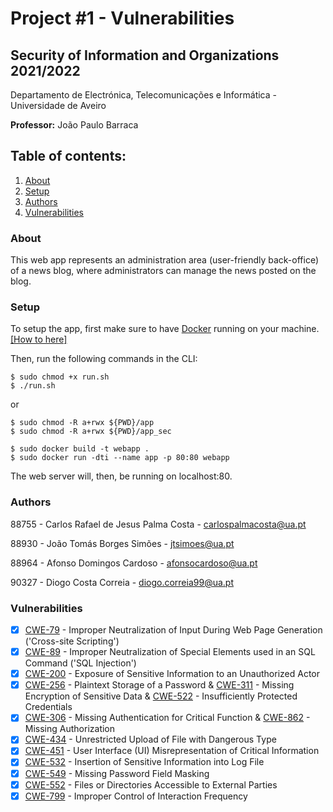 # Project \#1 - Vulnerabilities

## Security of Information and Organizations 2021/2022

Departamento de Electrónica, Telecomunicações e Informática - Universidade de Aveiro

**Professor:** João Paulo Barraca

## Table of contents:
1. [About](#about)
2. [Setup](#setup)
3. [Authors](#authors)
3. [Vulnerabilities](#vulnerabilities)

### About

This web app represents an administration area (user-friendly back-office) of a news blog, where administrators can manage the news posted on the blog.

### Setup

To setup the app, first make sure to have [Docker](https://www.docker.com/) running on your machine. [[How to here]](https://www.digitalocean.com/community/tutorials/how-to-install-and-use-docker-on-ubuntu-18-04)

Then, run the following commands in the CLI:
```
$ sudo chmod +x run.sh
$ ./run.sh
```
or
```
$ sudo chmod -R a+rwx ${PWD}/app
$ sudo chmod -R a+rwx ${PWD}/app_sec

$ sudo docker build -t webapp .
$ sudo docker run -dti --name app -p 80:80 webapp
```
The web server will, then, be running on localhost:80.

### Authors

88755 - Carlos Rafael de Jesus Palma Costa - carlospalmacosta@ua.pt

88930 - João Tomás Borges Simões - jtsimoes@ua.pt

88964 - Afonso Domingos Cardoso - afonsocardoso@ua.pt

90327 - Diogo Costa Correia - diogo.correia99@ua.pt

### Vulnerabilities

- [x] [CWE-79](https://cwe.mitre.org/data/definitions/79.html) - Improper Neutralization of Input During Web Page Generation ('Cross-site Scripting')
- [x] [CWE-89](https://cwe.mitre.org/data/definitions/89.html) - Improper Neutralization of Special Elements used in an SQL Command ('SQL Injection')
- [x] [CWE-200](https://cwe.mitre.org/data/definitions/200.html) - Exposure of Sensitive Information to an Unauthorized Actor
- [x] [CWE-256](https://cwe.mitre.org/data/definitions/256.html) - Plaintext Storage of a Password & [CWE-311](https://cwe.mitre.org/data/definitions/311.html) - Missing Encryption of Sensitive Data & [CWE-522](https://cwe.mitre.org/data/definitions/522.html) - Insufficiently Protected Credentials
- [x] [CWE-306](https://cwe.mitre.org/data/definitions/306.html) - Missing Authentication for Critical Function & [CWE-862](https://cwe.mitre.org/data/definitions/862.html) - Missing Authorization
- [x] [CWE-434](https://cwe.mitre.org/data/definitions/434.html) - Unrestricted Upload of File with Dangerous Type
- [x] [CWE-451](https://cwe.mitre.org/data/definitions/451.html) - User Interface (UI) Misrepresentation of Critical Information
- [x] [CWE-532](https://cwe.mitre.org/data/definitions/532.html) - Insertion of Sensitive Information into Log File
- [x] [CWE-549](https://cwe.mitre.org/data/definitions/549.html) - Missing Password Field Masking
- [x] [CWE-552](https://cwe.mitre.org/data/definitions/552.html) - Files or Directories Accessible to External Parties
- [x] [CWE-799](https://cwe.mitre.org/data/definitions/799.html) - Improper Control of Interaction Frequency
